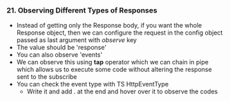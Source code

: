 ### 21. Observing Different Types of Responses

* Instead of getting only the Response body, if you want the whole Response object, then we can configure the request in the config object passed as last argument with *observe* key
* The value should be 'response'
* You can also observe 'events'
* We can observe this using **tap** operator which we can chain in pipe which allows us to execute some code without altering the response sent to the subscribe
* You can check the event type with TS HttpEventType
  * Write it and add . at the end and hover over it to observe the codes
